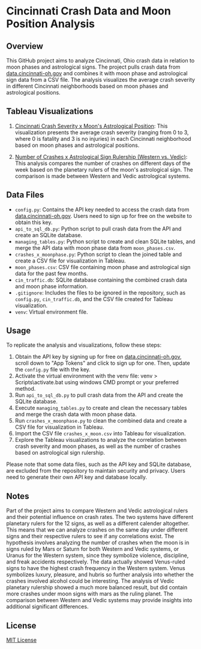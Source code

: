# Cincinnati Crash Data and Moon Position Analysis

## Overview
This GitHub project aims to analyze Cincinnati, Ohio crash data in relation to moon phases and astrological signs. The project pulls crash data from [data.cincinnati-oh.gov](https://dev.socrata.com/foundry/data.cincinnati-oh.gov/rvmt-pkmq) and combines it with moon phase and astrological sign data from a CSV file. The analysis visualizes the average crash severity in different Cincinnati neighborhoods based on moon phases and astrological positions.

## Tableau Visualizations
1. [Cincinnati Crash Severity x Moon's Astrological Position](https://public.tableau.com/views/CincinnatiCrashDataxMoonPosition/CincinnatiCrashSeverityxMoonsAstrologicalPosition?:language=en-US&:display_count=n&:origin=viz_share_link): This visualization presents the average crash severity (ranging from 0 to 3, where 0 is fatality and 3 is no injuries) in each Cincinnati neighborhood based on moon phases and astrological positions.

2. [Number of Crashes x Astrological Sign Rulership (Western vs. Vedic)](https://public.tableau.com/views/NumberofCrashesxAstrologicalSignRulerWesternv_Vedic/NumberofCrashesxAstrologicalSignRulershipWesternv_Vedic?:language=en-US&:display_count=n&:origin=viz_share_link): This analysis compares the number of crashes on different days of the week based on the planetary rulers of the moon's astrological sign. The comparison is made between Western and Vedic astrological systems.

## Data Files
- `config.py`: Contains the API key needed to access the crash data from [data.cincinnati-oh.gov](https://data.cincinnati-oh.gov). Users need to sign up for free on the website to obtain this key.
- `api_to_sql_db.py`: Python script to pull crash data from the API and create an SQLite database.
- `managing_tables.py`: Python script to create and clean SQLite tables, and merge the API data with moon phase data from `moon_phases.csv`.
- `crashes_x_moonphase.py`: Python script to clean the joined table and create a CSV file for visualization in Tableau.
- `moon_phases.csv`: CSV file containing moon phase and astrological sign data for the past few months.
- `cin_traffic.db`: SQLite database containing the combined crash data and moon phase information.
- `.gitignore`: Includes the files to be ignored in the repository, such as `config.py`, `cin_traffic.db`, and the CSV file created for Tableau visualization.
- `venv`: Virtual environment file.

## Usage
To replicate the analysis and visualizations, follow these steps:

1. Obtain the API key by signing up for free on [data.cincinnati-oh.gov](https://dev.socrata.com/foundry/data.cincinnati-oh.gov/rvmt-pkmq), scroll down to "App Tokens" and click to sign up for one. Then, update the `config.py` file with the key.
2. Activate the virtual environment with the venv file: venv > Scripts\activate.bat using windows CMD prompt or your preferred method.
3. Run `api_to_sql_db.py` to pull crash data from the API and create the SQLite database.
4. Execute `managing_tables.py` to create and clean the necessary tables and merge the crash data with moon phase data.
5. Run `crashes_x_moonphase.py` to clean the combined data and create a CSV file for visualization in Tableau.
6. Import the CSV file  `crashes_x_moon.csv` into Tableau for visualization.
7. Explore the Tableau visualizations to analyze the correlation between crash severity and moon phases, as well as the number of crashes based on astrological sign rulership.

Please note that some data files, such as the API key and SQLite database, are excluded from the repository to maintain security and privacy. Users need to generate their own API key and database locally.

## Notes
Part of the project aims to compare Western and Vedic astrological rulers and their potential influence on crash rates. The two systems have different planetary rulers for the 12 signs, as well as a different calender altogether. This means that we can analyze crashes on the same day under different signs and their respective rulers to see if any correlations exist. The hypothesis involves analyzing the number of crashes when the moon is in signs ruled by Mars or Saturn for both Western and Vedic systems, or Uranus for the Western system, since they symbolize violence, discipline, and freak accidents respectively. The data actually showed Venus-ruled signs to have the highest crash frequency in the Western system. Venus symbolizes luxury, pleasure, and hubris so further analysis into whether the crashes involved alcohol could be interesting. The analysis of Vedic planetary rulership showed a much more balanced result, but did contain more crashes under moon signs with mars as the ruling planet. The comparison between Western and Vedic systems may provide insights into additional significant differences.

## License
[MIT License](LICENSE)
